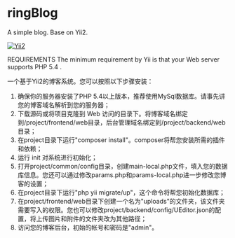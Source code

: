 # ringBlog
A simple blog. Base on Yii2.

[![Yii2](https://img.shields.io/badge/Powered_by-Yii_Framework-green.svg?style=flat)](http://www.yiiframework.com/)

REQUIREMENTS
The minimum requirement by Yii is that your Web server supports PHP 5.4 .

一个基于Yii2的博客系统。您可以按照以下步骤安装：
1. 确保你的服务器安装了PHP 5.4以上版本，推荐使用MySql数据库。请事先讲您的博客域名解析到您的服务器；
2. 下载源码或将项目克隆到 Web 访问的目录下。将博客域名绑定到/project/frontend/web目录，后台管理域名绑定到/project/backend/web目录；
3. 在project目录下运行"composer install"。composer将帮您安装所需的插件和依赖；
4. 运行 init 对系统进行初始化；
5. 打开project/common/config目录，创建main-local.php文件，填入您的数据库信息。您还可以通过修改params.php和params-local.php进一步修改您博客的设置；
6. 在project目录下运行"php yii migrate/up"，这个命令将帮您初始化数据库；
7. 在project/frontend/web目录下创建一个名为"uploads"的文件夹，该文件夹需要写入的权限。您也可以修改project/backend/config/UEditor.json的配置，将上传图片和附件的文件夹改为其他路径；
8. 访问您的博客后台，初始的帐号和密码是"admin"。